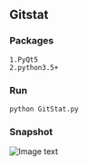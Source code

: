 ## Gitstat

### Packages
    1.PyQt5
    2.python3.5+

### Run
    python GitStat.py

### Snapshot
![Image text](https://gitlab.cae.com/gds-CppSky/gitstat/raw/master/img/snapshot.jpg)